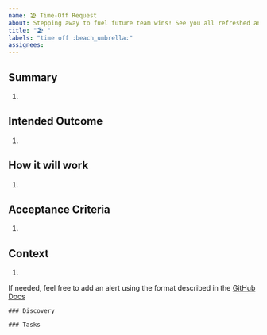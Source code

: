 ```yaml
---
name: 🏖 Time-Off Request
about: Stepping away to fuel future team wins! See you all refreshed and ready to crush it.
title: "🏖 "
labels: "time off :beach_umbrella:"
assignees:
---
```


## Summary

1.

## Intended Outcome

1.

## How it will work

1.

## Acceptance Criteria

1.

## Context

1.

If needed, feel free to add an alert using the format described in the [GitHub Docs](https://docs.github.com/en/get-started/writing-on-github/getting-started-with-writing-and-formatting-on-github/basic-writing-and-formatting-syntax#alerts)

```[tasklist]
### Discovery
```

```[tasklist]
### Tasks
```
